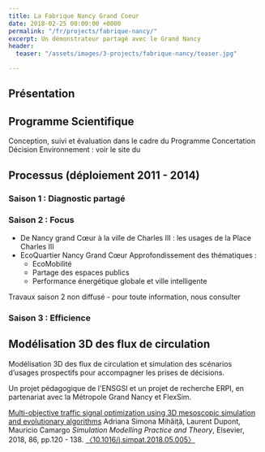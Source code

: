 ```yaml
---
title: La Fabrique Nancy Grand Coeur
date: 2018-02-25 00:00:00 +0000
permalink: "/fr/projects/fabrique-nancy/"
excerpt: Un démonstrateur partagé avec le Grand Nancy
header:
  teaser: "/assets/images/3-projects/fabrique-nancy/teaser.jpg"

---
```

## Présentation

## Programme Scientifique

Conception, suivi et évaluation dans le cadre du Programme Concertation Décision Environnement : voir le site du

## Processus (déploiement 2011 - 2014)

### Saison 1 : Diagnostic partagé

### Saison 2 : Focus

* De Nancy grand Cœur à la ville de Charles III : les usages de la Place Charles III
* EcoQuartier Nancy Grand Cœur Approfondissement des thématiques :
  * EcoMobilité
  * Partage des espaces publics
  * Performance énergétique globale et ville intelligente

Travaux saison 2 non diffusé - pour toute information, nous consulter

### Saison 3 : Efficience

## Modélisation 3D des flux de circulation

Modélisation 3D des flux de circulation et simulation des scénarios d’usages prospectifs pour accompagner les prises de décisions. 

Un projet pédagogique de l'ENSGSI et un projet de recherche ERPI, en partenariat avec la Métropole Grand Nancy et FlexSim.

[Multi-objective traffic signal optimization using 3D mesoscopic simulation and evolutionary algorithms](https://hal.univ-lorraine.fr/hal-01796613) Adriana Simona Mihăiţă, Laurent Dupont, Mauricio Camargo _Simulation Modelling Practice and Theory_, Elsevier, 2018, 86, pp.120 - 138. [〈10.1016/j.simpat.2018.05.005〉](https://dx.doi.org/10.1016/j.simpat.2018.05.005)